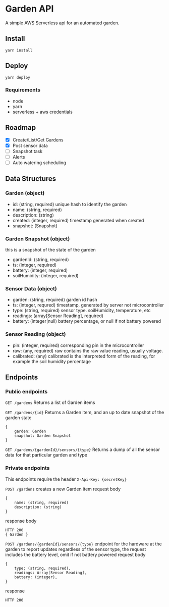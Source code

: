 # Garden API
A simple AWS Serverless api for an automated garden.

## Install
`yarn install`

## Deploy
`yarn deploy`

### Requirements
+ node
+ yarn
+ serverless + aws credentials

## Roadmap 
- [x] Create/List/Get Gardens
- [x] Post sensor data
- [ ] Snapshot task
- [ ] Alerts
- [ ] Auto watering scheduling

## Data Structures

### Garden (object)
+ id: (string, required) unique hash to identify the garden
+ name: (string, required)
+ description: (string)
+ created: (integer, required) timestamp generated when created
+ snapshot: (Snapshot)

### Garden Snapshot (object)
this is a snapshot of the state of the garden
+ gardenId: (string, required)
+ ts: (integer, required)
+ battery:  (integer, required)
+ soilHumidity: (integer, required)  

### Sensor Data (object)
+ garden: (string, required) garden id hash
+ ts: (integer, requred) timestamp, generated by server not microcontroller
+ type: (string, required) sensor type. soilHumidity, temperature, etc
+ readings: (array[Sensor Reading], required) 
+ battery: (integer|null) battery percentage, or null if not battery powered

### Sensor Reading (object)
+ pin: (integer, required) corresponding pin in the microcontroller
+ raw: (any, required) raw contains the raw value reading, usually voltage.
+ calibrated: (any) calibrated is the interpreted form of the reading, for example the soil humidity percentage

## Endpoints

### Public endpoints

`GET /gardens`
Returns a list of Garden items

`GET /gardens/{id}`
Returns a Garden item, and an up to date snapshot of the garden state
```
{
    garden: Garden
    snapshot: Garden Snapshot
}
```

`GET /gardens/{gardenId}/sensors/{type}` Returns a dump of all the sensor data for that particular garden and type

### Private endpoints
This endpoints require the header 
`X-Api-Key: {secretKey}`

`POST /gardens`
creates a new Garden item
request body
```
{
    name: (string, required) 
    description: (string)
}
```
response body
```
HTTP 200
{ Garden } 
```

`POST /gardens/{gardenId}/sensors/{type}`
endpoint for the hardware at the garden to report updates
regardless of the sensor type, the request includes the battery level, omit if not battery powered
request body
```
{
    type: (string, required),
    readings: Array[Sensor Reading],
    battery: (integer), 
}
```
response
```
HTTP 200
```
